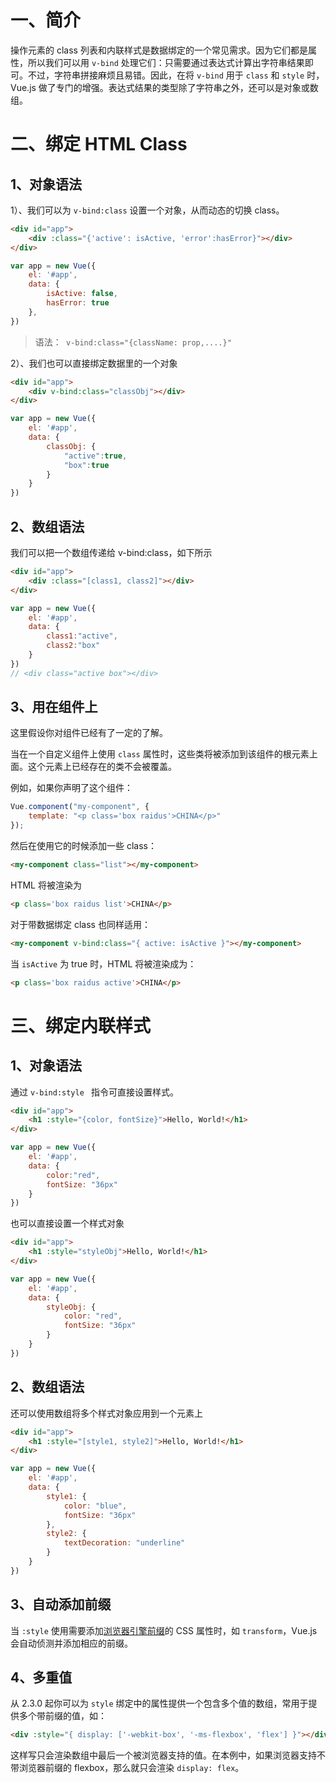 # 一、简介

操作元素的 class 列表和内联样式是数据绑定的一个常见需求。因为它们都是属性，所以我们可以用 `v-bind` 处理它们：只需要通过表达式计算出字符串结果即可。不过，字符串拼接麻烦且易错。因此，在将 `v-bind` 用于 `class` 和 `style` 时，Vue.js 做了专门的增强。表达式结果的类型除了字符串之外，还可以是对象或数组。

# 二、绑定 HTML Class

## 1、对象语法

1）、我们可以为 `v-bind:class`  设置一个对象，从而动态的切换 class。

```html
<div id="app">
    <div :class="{'active': isActive, 'error':hasError}"></div>
</div>
```

```javascript
var app = new Vue({
    el: '#app',
    data: {
        isActive: false,
      	hasError: true
    },
})
```

> 语法：` v-bind:class="{className: prop,....}"`
>

2）、我们也可以直接绑定数据里的一个对象

```html
<div id="app">
    <div v-bind:class="classObj"></div>
</div>
```

```javascript
var app = new Vue({
    el: '#app',
    data: {
        classObj: {
            "active":true,
            "box":true
        }
    }
})
```

## 2、数组语法

我们可以把一个数组传递给 v-bind:class，如下所示

```html
<div id="app">
    <div :class="[class1, class2]"></div>
</div>
```

```javascript
var app = new Vue({
    el: '#app',
    data: {
        class1:"active",
        class2:"box"
    }
})
// <div class="active box"></div>
```

## 3、用在组件上

这里假设你对组件已经有了一定的了解。

当在一个自定义组件上使用 `class` 属性时，这些类将被添加到该组件的根元素上面。这个元素上已经存在的类不会被覆盖。

例如，如果你声明了这个组件：

```javascript
Vue.component("my-component", {
   	template: "<p class='box raidus'>CHINA</p>" 
});
```

然后在使用它的时候添加一些 class：

```html
<my-component class="list"></my-component>
```

HTML 将被渲染为

```html
<p class='box raidus list'>CHINA</p>
```

对于带数据绑定 class 也同样适用：

```html
<my-component v-bind:class="{ active: isActive }"></my-component>
```

当 `isActive` 为 true 时，HTML 将被渲染成为：

```html
<p class='box raidus active'>CHINA</p>
```

# 三、绑定内联样式

## 1、对象语法

通过 `v-bind:style ` 指令可直接设置样式。

```html
<div id="app">
    <h1 :style="{color, fontSize}">Hello, World!</h1>
</div>
```

```javascript
var app = new Vue({
    el: '#app',
    data: {
        color:"red",
        fontSize: "36px"
    }
})
```

也可以直接设置一个样式对象

```html
<div id="app">
    <h1 :style="styleObj">Hello, World!</h1>
</div>
```

```javascript
var app = new Vue({
    el: '#app',
    data: {
        styleObj: {
            color: "red",
            fontSize: "36px"
        }
    }
})
```

## 2、数组语法

还可以使用数组将多个样式对象应用到一个元素上

```html
<div id="app">
    <h1 :style="[style1, style2]">Hello, World!</h1>
</div>
```

```javascript
var app = new Vue({
    el: '#app',
    data: {
        style1: {
            color: "blue",
            fontSize: "36px"
        },
        style2: {
            textDecoration: "underline"
        }
    }
})
```

## 3、自动添加前缀

当 `:style` 使用需要添加[浏览器引擎前缀](https://developer.mozilla.org/zh-CN/docs/Glossary/Vendor_Prefix)的 CSS 属性时，如 `transform`，Vue.js 会自动侦测并添加相应的前缀。

## 4、多重值

从 2.3.0 起你可以为 `style` 绑定中的属性提供一个包含多个值的数组，常用于提供多个带前缀的值，如：

```html
<div :style="{ display: ['-webkit-box', '-ms-flexbox', 'flex'] }"></div>
```

这样写只会渲染数组中最后一个被浏览器支持的值。在本例中，如果浏览器支持不带浏览器前缀的 flexbox，那么就只会渲染 `display: flex`。





















